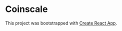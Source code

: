 # Coinscale

This project was bootstrapped with [Create React App](https://github.com/facebookincubator/create-react-app).
